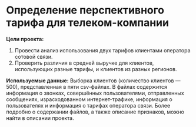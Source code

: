 # Определение перспективного тарифа для телеком-компании

**Цели проекта:** 

1. Провести анализ использования двух тарифов клиентами оператора сотовой связи.
2. Проверить различия в средней выручке для клиентов, использующих разные тарифы, и клиентов из разных регионов. 

**Используемые данные:** 
Выборка клиентов (количество клиентов — 500), представленная в пяти csv-файлах. В файлах содержится информация о звонках, совершённых пользователями, отправленных сообщениях, израсходованном интернет-трафике, информация о пользователях и информация о тарифах оператора связи. Более подробно о содержании файлов, а также описание признаков, можно найти в описании проекта.
